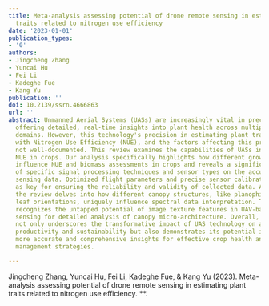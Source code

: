```yaml
---
title: Meta-analysis assessing potential of drone remote sensing in estimating plant
  traits related to nitrogen use efficiency
date: '2023-01-01'
publication_types:
- '0'
authors:
- Jingcheng Zhang
- Yuncai Hu
- Fei Li
- Kadeghe Fue
- Kang Yu
publication: ''
doi: 10.2139/ssrn.4666863
url: ''
abstract: Unmanned Aerial Systems (UASs) are increasingly vital in precision agriculture,
  offering detailed, real-time insights into plant health across multiple spectral
  domains. However, this technology's precision in estimating plant traits associated
  with Nitrogen Use Efficiency (NUE), and the factors affecting this precision, are
  not well-documented. This review examines the capabilities of UASs in assessing
  NUE in crops. Our analysis specifically highlights how different growth stages critically
  influence NUE and biomass assessments in crops and reveals a significant impact
  of specific signal processing techniques and sensor types on the accuracy of remote
  sensing data. Optimized flight parameters and precise sensor calibration are underscored
  as key for ensuring the reliability and validity of collected data. Additionally,
  the review delves into how different canopy structures, like planophile and erect
  leaf orientations, uniquely influence spectral data interpretation. The study also
  recognizes the untapped potential of image texture features in UAV-based remote
  sensing for detailed analysis of canopy micro-architecture. Overall, this research
  not only underscores the transformative impact of UAS technology on agricultural
  productivity and sustainability but also demonstrates its potential in providing
  more accurate and comprehensive insights for effective crop health and nutrient
  management strategies.

---
```


Jingcheng Zhang, Yuncai Hu, Fei Li, Kadeghe Fue, & Kang Yu (2023). Meta-analysis assessing potential of drone remote sensing in estimating plant traits related to nitrogen use efficiency. **.
